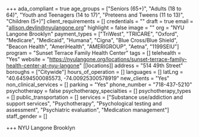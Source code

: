 +++
ada_compliant = true
age_groups = ["Seniors (65+)", "Adults (18 to 64)", "Youth and Teenagers (14 to 17)", "Preteens and Tweens (11 to 13)", "Children (5+)"]
client_requirements = []
credentials = ""
draft = true
email = "allison.devlin@nyulangone.org"
highlight = false
image = ""
org = "NYU Langone Brooklyn"
payment_types = ["TriWest", "TRICARE", "Oxford", "Medicare", "Medicaid", "Humana", "Cigna", "Blue Cross/Blue Shield", "Beacon Health", "AmeriHealth", "AMERIGROUP", "Aetna", "1199SEIU"]
program = "Sunset Terrace Family Health Center"
tags = []
telehealth = "Yes"
website = "https://nyulangone.org/locations/sunset-terrace-family-health-center-at-nyu-langone"
[[locations]]
address = "514 49th Street"
boroughs = ["Citywide"]
hours_of_operation = []
languages = []
latLng = "40.64594500085573, -74.00925300578919"
new_clients = "Yes"
non_clinical_services = []
parking = "Yes"
phone_number = "718-437-5210"
psychotherapy = false
psychotherapy_specialties = []
psychotherapy_types = []
public_transportation = []
services = ["Substance use/addiction and support services", "Psychotherapy", "Psychological testing and assessment", "Psychiatric evaluation", "Medication management"]
staff_gender = []

+++
NYU Langone Brooklyn